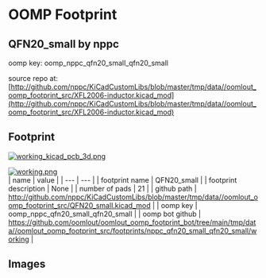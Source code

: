 # OOMP Footprint  
## QFN20_small  by nppc  
  
oomp key: oomp_nppc_qfn20_small_qfn20_small  
  
source repo at: [http://github.com/nppc/KiCadCustomLibs/blob/master/tmp/data//oomlout_oomp_footprint_src/XFL2006-inductor.kicad_mod](http://github.com/nppc/KiCadCustomLibs/blob/master/tmp/data//oomlout_oomp_footprint_src/XFL2006-inductor.kicad_mod)  
## Footprint  
  
[![working_kicad_pcb_3d.png](working_kicad_pcb_3d_600.png)](working_kicad_pcb_3d.png)  
  
[![working.png](working_600.png)](working.png)  
| name | value | 
| --- | --- | 
| footprint name | QFN20_small | 
| footprint description | None | 
| number of pads | 21 | 
| github path | http://github.com/nppc/KiCadCustomLibs/blob/master/tmp/data//oomlout_oomp_footprint_src/QFN20_small.kicad_mod | 
| oomp key | oomp_nppc_qfn20_small_qfn20_small | 
| oomp bot github | https://github.com/oomlout/oomlout_oomp_footprint_bot/tree/main/tmp/data//oomlout_oomp_footprint_src/footprints/nppc_qfn20_small_qfn20_small/working | 
## Images  
